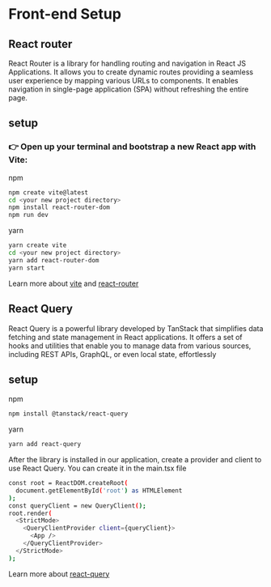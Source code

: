 # Front-end Setup

## React router

React Router is a library for handling routing and navigation in React JS Applications. It allows you to create dynamic routes providing a seamless user experience by mapping various URLs to components. It enables navigation in single-page application (SPA) without refreshing the entire page.

## setup

### 👉️ Open up your terminal and bootstrap a new React app with Vite:

npm

```sh
npm create vite@latest
cd <your new project directory>
npm install react-router-dom
npm run dev
```

yarn

```sh
yarn create vite
cd <your new project directory>
yarn add react-router-dom
yarn start
```

Learn more about [vite](https://vite.dev/guide/) and [react-router](https://reactrouter.com/6.28.0/start/tutorial)

## React Query

React Query is a powerful library developed by TanStack that simplifies data fetching and state management in React applications.
It offers a set of hooks and utilities that enable you to manage data from various sources, including REST APIs, GraphQL, or even local state, effortlessly

## setup

npm

```sh
npm install @tanstack/react-query
```

yarn

```sh
yarn add react-query
```

After the library is installed in our application, create a provider and client to use React Query. You can create it in the main.tsx file

```sh
const root = ReactDOM.createRoot(
  document.getElementById('root') as HTMLElement
);
const queryClient = new QueryClient();
root.render(
  <StrictMode>
    <QueryClientProvider client={queryClient}>
      <App />
    </QueryClientProvider>
  </StrictMode>
);
```

Learn more about [react-query](https://tanstack.com/query/latest/docs/framework/react/overview)
